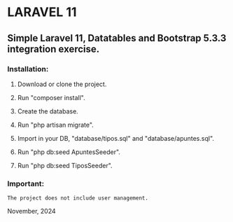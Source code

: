 <h1>LARAVEL 11</h1>

<h2>Simple Laravel 11, Datatables and Bootstrap 5.3.3 integration exercise.</h2>

<h3>Installation:</h3>

1. Download or clone the project.

2. Run   "composer install".

3. Create the database.

4. Run "php artisan migrate".

5. Import in your DB, "database/tipos.sql"  and "database/apuntes.sql".

6. Run "php db:seed  ApuntesSeeder".

7. Run "php db:seed TiposSeeder".

<h3>Important:</h3>

    The project does not include user management.
    

November, 2024
